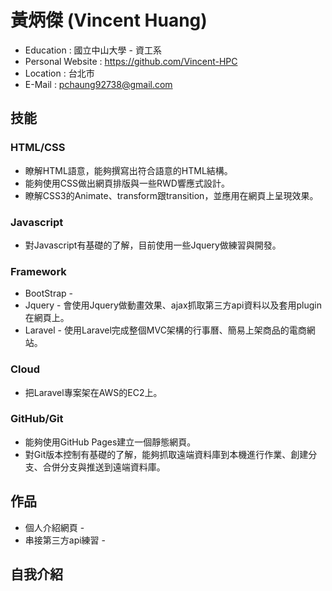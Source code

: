 # 黃炳傑 (Vincent Huang)

* Education : 國立中山大學 - 資工系
* Personal Website : https://github.com/Vincent-HPC
* Location : 台北市
* E-Mail : pchaung92738@gmail.com


## 技能

### HTML/CSS
* 瞭解HTML語意，能夠撰寫出符合語意的HTML結構。
* 能夠使用CSS做出網頁排版與一些RWD響應式設計。
* 瞭解CSS3的Animate、transform跟transition，並應用在網頁上呈現效果。


### Javascript
* 對Javascript有基礎的了解，目前使用一些Jquery做練習與開發。
 
 
### Framework
* BootStrap - 
* Jquery - 會使用Jquery做動畫效果、ajax抓取第三方api資料以及套用plugin在網頁上。
* Laravel - 使用Laravel完成整個MVC架構的行事曆、簡易上架商品的電商網站。


### Cloud
* 把Laravel專案架在AWS的EC2上。

### GitHub/Git
* 能夠使用GitHub Pages建立一個靜態網頁。
* 對Git版本控制有基礎的了解，能夠抓取遠端資料庫到本機進行作業、創建分支、合併分支與推送到遠端資料庫。


## 作品
 * 個人介紹網頁 - 
* 串接第三方api練習 - 

## 自我介紹
